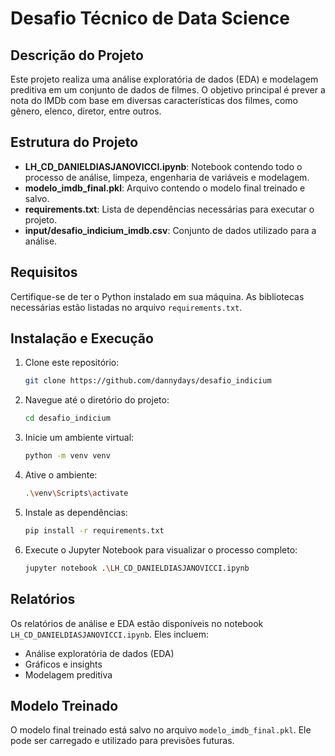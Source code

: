 # Desafio Técnico de Data Science

## Descrição do Projeto
Este projeto realiza uma análise exploratória de dados (EDA) e modelagem preditiva em um conjunto de dados de filmes. O objetivo principal é prever a nota do IMDb com base em diversas características dos filmes, como gênero, elenco, diretor, entre outros.

## Estrutura do Projeto
- **LH_CD_DANIELDIASJANOVICCI.ipynb**: Notebook contendo todo o processo de análise, limpeza, engenharia de variáveis e modelagem.
- **modelo_imdb_final.pkl**: Arquivo contendo o modelo final treinado e salvo.
- **requirements.txt**: Lista de dependências necessárias para executar o projeto.
- **input/desafio_indicium_imdb.csv**: Conjunto de dados utilizado para a análise.

## Requisitos
Certifique-se de ter o Python instalado em sua máquina. As bibliotecas necessárias estão listadas no arquivo `requirements.txt`.

## Instalação e Execução
1. Clone este repositório:
   ```bash
   git clone https://github.com/dannydays/desafio_indicium
   ```
2. Navegue até o diretório do projeto:
   ```bash
   cd desafio_indicium
   ```
3. Inicie um ambiente virtual:
   ```bash
   python -m venv venv
   ```
4. Ative o ambiente:
   ```bash
   .\venv\Scripts\activate
   ```
5. Instale as dependências:
   ```bash
   pip install -r requirements.txt
   ```
6. Execute o Jupyter Notebook para visualizar o processo completo:
   ```bash
   jupyter notebook .\LH_CD_DANIELDIASJANOVICCI.ipynb
   ```

## Relatórios
Os relatórios de análise e EDA estão disponíveis no notebook `LH_CD_DANIELDIASJANOVICCI.ipynb`. Eles incluem:
- Análise exploratória de dados (EDA)
- Gráficos e insights
- Modelagem preditiva

## Modelo Treinado
O modelo final treinado está salvo no arquivo `modelo_imdb_final.pkl`. Ele pode ser carregado e utilizado para previsões futuras.
